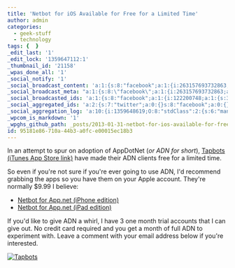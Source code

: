 ```yaml
---
title: 'Netbot for iOS Available for Free for a Limited Time'
author: admin
categories:
  - geek-stuff
  - technology
tags: {  }
_edit_last: '1'
_edit_lock: '1359647112:1'
_thumbnail_id: '21158'
_wpas_done_all: '1'
_social_notify: '1'
_social_broadcast_content: 'a:1:{s:8:"facebook";a:1:{i:263157693732863;s:63:"New Post > Netbot for iOS Available for Free for a Limited Time";}}'
_social_broadcast_meta: "a:1:{s:8:\"facebook\";a:1:{i:263157693732863;a:4:{s:4:\"link\";s:45:\"https://chrisenns.com/?post_type=post&p=21157\";s:5:\"title\";s:53:\"Netbot for iOS Available for Free for a\_Limited Time\";s:11:\"description\";s:340:\"In an attempt to spur on adop­tion of App­Dot­Net (or ADN for short), Tap­bots (iTunes App Store link) have made their ADN clients free for a\_lim­ited\_time. So even if you’re not sure if you’re ever going to use ADN, I’d rec­om­mend grab­bing the apps so you have them on your Apple account. They’re nor­mally $9.99 [...]\";s:7:\"picture\";s:89:\"https://chrisenns.com/wp-content/uploads/2013/01/Screen-Shot-2013-01-31-at-9.43.16-AM.png\";}}}"
_social_broadcasted_ids: 'a:1:{s:8:"facebook";a:1:{i:122200748;a:1:{s:31:"263157693732863_101914083324170";a:4:{s:7:"message";s:63:"New Post > Netbot for iOS Available for Free for a Limited Time";s:4:"urls";a:3:{i:0;s:83:"https://chrisenns.com/2013/01/netbot-for-ios-available-for-free-for-a-limited-time/";i:1;s:22:"http://wp.me/phRjA-5vf";i:2;s:30:"https://chrisenns.com/?p=21157";}s:4:"page";O:8:"stdClass":2:{s:2:"id";s:15:"263157693732863";s:4:"name";s:17:"Faraway, So Close";}s:7:"account";O:8:"stdClass":1:{s:4:"user";O:8:"stdClass":14:{s:2:"id";s:9:"122200748";s:4:"name";s:10:"Chris Enns";s:10:"first_name";s:5:"Chris";s:9:"last_name";s:4:"Enns";s:4:"link";s:33:"http://www.facebook.com/chrisenns";s:8:"username";s:9:"chrisenns";s:8:"hometown";a:2:{s:2:"id";s:15:"115362478475254";s:4:"name";s:23:"Saskatoon, Saskatchewan";}s:8:"location";a:2:{s:2:"id";s:15:"115362478475254";s:4:"name";s:23:"Saskatoon, Saskatchewan";}s:6:"gender";s:4:"male";s:8:"timezone";s:2:"-6";s:6:"locale";s:5:"en_US";s:9:"languages";a:1:{i:0;a:2:{s:2:"id";s:15:"105554002810769";s:4:"name";s:16:"Canadian English";}}s:8:"verified";s:1:"1";s:12:"updated_time";s:24:"2012-07-22T16:16:30+0000";}}}}}}'
_social_aggregated_ids: 'a:2:{s:7:"twitter";a:0:{}s:8:"facebook";a:0:{}}'
_social_aggregation_log: 'a:10:{i:1359648619;O:8:"stdClass":2:{s:6:"manual";b:0;s:5:"items";a:1:{s:8:"facebook";a:1:{i:0;O:8:"stdClass":4:{s:2:"id";s:15:"211571359648619";s:4:"type";s:4:"like";s:7:"ignored";b:1;s:4:"data";a:1:{s:5:"total";i:0;}}}}}i:1359650429;O:8:"stdClass":2:{s:6:"manual";b:0;s:5:"items";a:1:{s:8:"facebook";a:1:{i:0;O:8:"stdClass":4:{s:2:"id";s:15:"211571359650429";s:4:"type";s:4:"like";s:7:"ignored";b:1;s:4:"data";a:1:{s:5:"total";i:0;}}}}}i:1359653334;O:8:"stdClass":2:{s:6:"manual";b:0;s:5:"items";a:1:{s:8:"facebook";a:1:{i:0;O:8:"stdClass":4:{s:2:"id";s:15:"211571359653334";s:4:"type";s:4:"like";s:7:"ignored";b:1;s:4:"data";a:1:{s:5:"total";i:0;}}}}}i:1359657644;O:8:"stdClass":2:{s:6:"manual";b:0;s:5:"items";a:1:{s:8:"facebook";a:1:{i:0;O:8:"stdClass":4:{s:2:"id";s:15:"211571359657644";s:4:"type";s:4:"like";s:7:"ignored";b:1;s:4:"data";a:1:{s:5:"total";i:0;}}}}}i:1359665677;O:8:"stdClass":2:{s:6:"manual";b:0;s:5:"items";a:1:{s:8:"facebook";a:1:{i:0;O:8:"stdClass":4:{s:2:"id";s:15:"211571359665677";s:4:"type";s:4:"like";s:7:"ignored";b:1;s:4:"data";a:1:{s:5:"total";i:0;}}}}}i:1359680110;O:8:"stdClass":2:{s:6:"manual";b:0;s:5:"items";a:1:{s:8:"facebook";a:1:{i:0;O:8:"stdClass":4:{s:2:"id";s:15:"211571359680110";s:4:"type";s:4:"like";s:7:"ignored";b:1;s:4:"data";a:1:{s:5:"total";i:0;}}}}}i:1359709065;O:8:"stdClass":2:{s:6:"manual";b:0;s:5:"items";a:1:{s:8:"facebook";a:1:{i:0;O:8:"stdClass":4:{s:2:"id";s:15:"211571359709065";s:4:"type";s:4:"like";s:7:"ignored";b:1;s:4:"data";a:1:{s:5:"total";i:0;}}}}}i:1359752966;O:8:"stdClass":2:{s:6:"manual";b:0;s:5:"items";a:1:{s:8:"facebook";a:1:{i:0;O:8:"stdClass":4:{s:2:"id";s:15:"211571359752966";s:4:"type";s:4:"like";s:7:"ignored";b:1;s:4:"data";a:1:{s:5:"total";i:0;}}}}}i:1359839499;O:8:"stdClass":2:{s:6:"manual";b:0;s:5:"items";a:1:{s:8:"facebook";a:1:{i:0;O:8:"stdClass":4:{s:2:"id";s:15:"211571359839499";s:4:"type";s:4:"like";s:7:"ignored";b:1;s:4:"data";a:1:{s:5:"total";i:0;}}}}}i:1360013056;O:8:"stdClass":2:{s:6:"manual";b:0;s:5:"items";a:1:{s:8:"facebook";a:1:{i:0;O:8:"stdClass":4:{s:2:"id";s:15:"211571360013056";s:4:"type";s:4:"like";s:7:"ignored";b:1;s:4:"data";a:1:{s:5:"total";i:0;}}}}}}'
_wpcom_is_markdown: '1'
_wpghs_github_path: _posts/2013-01-31-netbot-for-ios-available-for-free-for-a-limited-time.md
id: 95181e86-710a-44b3-a0fc-e00015ec18b3
---
```

<p>In an attempt to spur on adoption of AppDotNet (<em>or ADN for short</em>), <a href="http://target.georiot.com/Proxy.ashx?grid=9646&id=6PFrOqNV4B8&offerid=162397&type=3&subid=0&tmpid=3664&RD_PARM1=https%253A%252F%252Fitunes.apple.com%252Fca%252Fartist%252Ftapbots%252Fid293642940%253Fuo%253D4%2526partnerId%253D30" target="itunes_store">Tapbots (iTunes App Store link)</a> have made their ADN clients free for a limited time.</p>
<p>So even if you're not sure if you're ever going to use ADN, I'd recommend grabbing the apps so you have them on your Apple account. They're normally $9.99 I believe:</p>
<ul>
<li><a href="http://target.georiot.com/Proxy.ashx?grid=9646&id=6PFrOqNV4B8&offerid=162397&type=3&subid=0&tmpid=3664&RD_PARM1=https%253A%252F%252Fitunes.apple.com%252Fca%252Fapp%252Fnetbot-for-app.net-iphone%252Fid563595132%253Fmt%253D8%2526uo%253D4%2526partnerId%253D30" target="itunes_store">Netbot for App.net (iPhone edition)</a></li>
<li><a href="http://target.georiot.com/Proxy.ashx?grid=9646&id=6PFrOqNV4B8&offerid=162397&type=3&subid=0&tmpid=3664&RD_PARM1=https%253A%252F%252Fitunes.apple.com%252Fca%252Fapp%252Fnetbot-for-app.net-ipad-edition%252Fid563596528%253Fmt%253D8%2526uo%253D4%2526partnerId%253D30" target="itunes_store">Netbot for App.net (iPad edition)</a></li>
</ul>
<p>If you'd like to give ADN a whirl, I have 3 one month trial accounts that I can give out. No credit card required and you get a month of full ADN to experiment with. Leave a comment with your email address below if you're interested.</p>
<p><a href="http://target.georiot.com/Proxy.ashx?grid=9646&id=6PFrOqNV4B8&offerid=162397&type=3&subid=0&tmpid=3664&RD_PARM1=https%253A%252F%252Fitunes.apple.com%252Fca%252Fartist%252Ftapbots%252Fid293642940%253Fuo%253D4%2526partnerId%253D30" target="itunes_store"><img src="http://r.mzstatic.com/images/web/linkmaker/badge_itunes-lrg.gif" alt="Tapbots" style="border: 0;"/></a></p>
